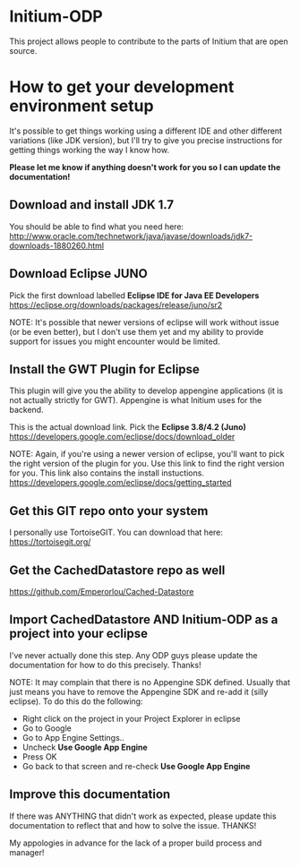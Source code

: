 # Initium-ODP
This project allows people to contribute to the parts of Initium that are open source.                

# How to get your development environment setup
It's possible to get things working using a different IDE and other different variations (like JDK version), but I'll try to give you precise instructions for getting things working the way I know how.  

**Please let me know if anything doesn't work for you so I can update the documentation!**

## Download and install JDK 1.7
You should be able to find what you need here:
http://www.oracle.com/technetwork/java/javase/downloads/jdk7-downloads-1880260.html

## Download Eclipse JUNO
Pick the first download labelled **Eclipse IDE for Java EE Developers**
https://eclipse.org/downloads/packages/release/juno/sr2

NOTE: It's possible that newer versions of eclipse will work without issue (or be even better), but I don't use them yet and my ability to provide support for issues you might encounter would be limited.

## Install the GWT Plugin for Eclipse
This plugin will give you the ability to develop appengine applications (it is not actually strictly for GWT). Appengine is what Initium uses for the backend.

This is the actual download link. Pick the **Eclipse 3.8/4.2 (Juno)**
https://developers.google.com/eclipse/docs/download_older

NOTE: Again, if you're using a newer version of eclipse, you'll want to pick the right version of the plugin for you.
Use this link to find the right version for you. 
This link also contains the install instuctions.
https://developers.google.com/eclipse/docs/getting_started

## Get this GIT repo onto your system
I personally use TortoiseGIT. You can download that here: 
https://tortoisegit.org/

## Get the CachedDatastore repo as well
https://github.com/Emperorlou/Cached-Datastore

## Import CachedDatastore AND Initium-ODP as a project into your eclipse
I've never actually done this step. Any ODP guys please update the documentation for how to do this precisely. Thanks!

NOTE: It may complain that there is no Appengine SDK defined. Usually that just means you have to remove the Appengine SDK and re-add it (silly eclipse). To do this do the following:
 - Right click on the project in your Project Explorer in eclipse
 - Go to Google
 - Go to App Engine Settings..
 - Uncheck **Use Google App Engine**
 - Press OK
 - Go back to that screen and re-check **Use Google App Engine**

## Improve this documentation
If there was ANYTHING that didn't work as expected, please update this documentation to reflect that and how to solve the issue. THANKS!


My appologies in advance for the lack of a proper build process and manager!



